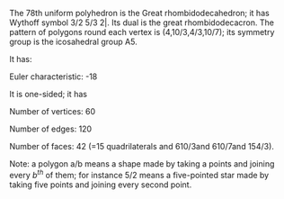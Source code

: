 The 78th uniform polyhedron is the Great rhombidodecahedron; it has
Wythoff symbol 3/2 5/3 2|. Its dual is the great rhombidodecacron. The
pattern of polygons round each vertex is (4,10/3,4/3,10/7); its symmetry
group is the icosahedral group A5.

It has:

Euler characteristic: -18

It is one-sided; it has

Number of vertices: 60

Number of edges: 120

Number of faces: 42 (=15 quadrilaterals and 6<span>10/3</span>and
6<span>10/7</span>and 15<span>4/3</span>).

Note: a polygon a/b means a shape made by taking a points and joining
every $b^{th}$ of them; for instance 5/2 means a five-pointed star made
by taking five points and joining every second point.
